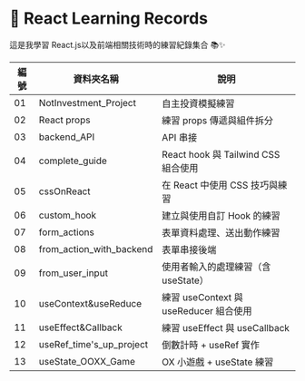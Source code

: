 # 🧠 React Learning Records

這是我學習 React.js以及前端相關技術時的練習紀錄集合 📚✨

| 編號 | 資料夾名稱               | 說明                       |
| ---- | ------------------------ | -------------------------------------- |
| 01   | NotInvestment_Project    | 自主投資模擬練習                       |
| 02   | React props              | 練習 props 傳遞與組件拆分              |
| 03   | backend_API              |  API 串接               |
| 04   | complete_guide           | React hook 與 Tailwind CSS 組合使用               |
| 05   | cssOnReact               | 在 React 中使用 CSS 技巧與練習         |
| 06   | custom_hook              | 建立與使用自訂 Hook 的練習             |
| 07   | form_actions             | 表單資料處理、送出動作練習             |
| 08   | from_action_with_backend | 表單串接後端       |
| 09   | from_user_input          | 使用者輸入的處理練習（含 useState）    |
| 10   | useContext&useReduce     | 練習 useContext 與 useReducer 組合使用 |
| 11   | useEffect&Callback       | 練習 useEffect 與 useCallback          |
| 12   | useRef_time's_up_project | 倒數計時 + useRef 實作                 |
| 13   | useState_OOXX_Game       | OX 小遊戲 + useState 練習              |
